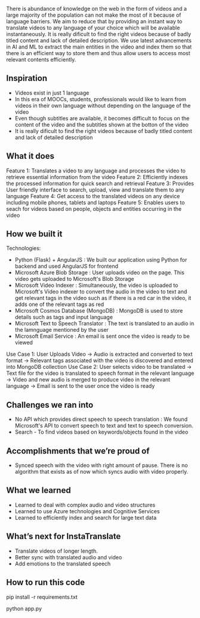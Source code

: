 There is abundance of knowledge on the web in the form of videos and a large majority of the population can not make the most of it because of language barriers. We aim to reduce that by providing an instant way to translate videos to any language of your choice which will be available instantaneously. It is really dificult to find the right videos because of badly titled content and lack of detailed description. We use latest advancements in AI and ML to extract the main entities in the video and index them so that there is an efficient way to store them and thus allow users to access most relevant contents efficiently. 

## Inspiration
- Videos exist in just 1 language
- In this era of MOOCs, students, professionals would like to learn from videos in their own language without depending on the language of the video
- Even though subtitles are available, it becomes difficult to focus on the content of the video and the subtitles shown at the botton of the video
- It is really dificult to find the right videos because of badly titled content and lack of detailed description


## What it does
Feature 1: Translates a video to any language and processes the video to retrieve essential information from the video 
Feature 2: Efficiently indexes the processed information for quick search and retrieval
Feature 3: Provides User friendly interface to search, upload, view and translate them to any language
Feature 4: Get access to the translated videos on any device including mobile phones, tablets and laptops
Feature 5: Enables users to seach for videos based on people, objects and entities occurring in the video 

## How we built it
Technologies:
- Python (Flask) + AngularJS : We built our application using Python for backend and used AngularJS for frontend
- Microsoft Azure Blob Storage : User uploads video on the page. This video gets uploaded to Microsoft's Blob Storage
- Microsoft Video Indexer : Simultaneously, the video is uploaded to Microsoft's Video indexer to convert the audio in the video to text and get relevant tags in the video such as if there is a red car in the video, it adds one of the relevant tags as red
- Microsoft Cosmos Database (MongoDB) : MongoDB is used to store details such as tags and input language
- Microsoft Text to Speech Translator : The text is translated to an audio in the lamnguage mentioned by the user
- Microsoft Email Service : An email is sent once the video is ready to be viewed 

Use Case 1: User Uploads Video -> Audio is extracted and converted to text format -> Relevant tags associated with the video is discovered and entered into MongoDB collection 
Use Case 2: User selects video to be translated -> Text file for the video is translated to speech format in the relevant language -> Video and new audio is merged to produce video in the relevant language -> Email is sent to the user once the video is ready

## Challenges we ran into
- No API which provides direct speech to speech translation : We found Microsoft's API to convert speech to text and text to speech conversion. 
- Search - To find videos based on keywords/objects found in the video

## Accomplishments that we’re proud of
- Synced speech with the video with right amount of pause. There is no algorithm that exists as of now which syncs audio with video properly. 

## What we learned
- Learned to deal with complex audio and video structures
- Learned to use Azure technologies and Cognitive Services
- Learned to efficiently index and search for large text data

## What’s next for InstaTranslate
- Translate videos of longer length. 
- Better sync with translated audio and video
- Add emotions to the translated speech

## How to run this code
pip install -r requirements.txt

python app.py